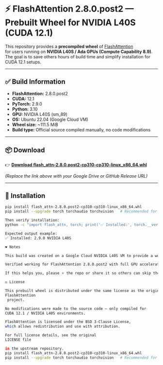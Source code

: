 # ⚡ FlashAttention 2.8.0.post2 — Prebuilt Wheel for NVIDIA L40S (CUDA 12.1)

This repository provides a **precompiled wheel** of [FlashAttention](https://github.com/Dao-AILab/flash-attention)  
for users running on **NVIDIA L40S / Ada GPUs (Compute Capability 8.9)**.  
The goal is to save others hours of build time and simplify installation for CUDA 12.1 setups.

---

## ✅ Build Information

- **FlashAttention:** 2.8.0.post2  
- **CUDA:** 12.1  
- **PyTorch:** 2.9.0  
- **Python:** 3.10  
- **GPU:** NVIDIA L40S (sm_89)  
- **OS:** Ubuntu 22.04 (Google Cloud VM)  
- **Wheel size:** ~111.5 MiB  
- **Build type:** Official source compiled manually, no code modifications  

---

## 📦 Download

👉 [**Download flash_attn-2.8.0.post2-cp310-cp310-linux_x86_64.whl**](https://YOUR_DOWNLOAD_LINK_HERE)

*(Replace the link above with your Google Drive or GitHub Release URL)*

---

## 🧩 Installation

```bash
pip install flash_attn-2.8.0.post2-cp310-cp310-linux_x86_64.whl
pip install --upgrade torch torchaudio torchvision   # Recommended for compatibility

Then verify installation:
python -c "import flash_attn, torch; print('✅ Installed:', torch.__version__, torch.cuda.get_device_name(0))"

Expected output example:
✅ Installed: 2.9.0 NVIDIA L40S

❤️ Notes

This build was created on a Google Cloud NVIDIA L40S VM to provide a working prebuilt wheel for CUDA 12.1.

Verified working for FlashAttention 2.8.0.post2 with full GPU acceleration.

If this helps you, please ⭐ the repo or share it so others can skip the long compile time!

⚖️ License

This prebuilt wheel is distributed under the same license as the original
FlashAttention
 project.

No modifications were made to the source code — only compiled for
CUDA 12.1 / NVIDIA L40S environments.

FlashAttention is licensed under the BSD 3-Clause License,
which allows redistribution and use with attribution.

For full license details, see the original
LICENSE file

in the upstream repository.
pip install flash_attn-2.8.0.post2-cp310-cp310-linux_x86_64.whl
pip install --upgrade torch torchaudio torchvision   # Recommended for compatibility
